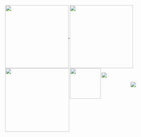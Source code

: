 <a href="#">
  <img height=200 align="center" src="https://my-stats-43gk.vercel.app/api?username=blocage&show_icons=true&theme=radical&hide=contribs,issues&show=discussions_answered&rank_icon=github&include_all_commits=true&card_width=150" />
</a>
<a href="#">
  <img height=200 align="center" src="https://my-stats-43gk.vercel.app/api/top-langs/?username=blocage&hide=html,scss,css&langs_count=8&layout=compact&theme=radical&card_width=150" />
</a>

<img align="left" height=202 src="https://github-readme-streak-stats-git-main-davids-projects-ad77adcc.vercel.app/?user=blocage&theme=radical"/>
<img align="left" height=97 src="https://github-profile-trophy.vercel.app/?username=blocage&theme=radical&no-frame=true&title=Stars,Followers,Commits&column=-1"/>



<a href=#><img src="contributions.svg"></a>

<p align="center">
  <img src="https://profile-counter.glitch.me/_blocage/count.svg" />
</p>
